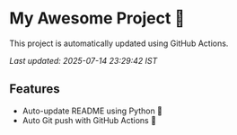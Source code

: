 # My Awesome Project 🚀

This project is automatically updated using GitHub Actions.

_Last updated: 2025-07-14 23:29:42 IST_

## Features
- Auto-update README using Python 🐍
- Auto Git push with GitHub Actions 🤖
